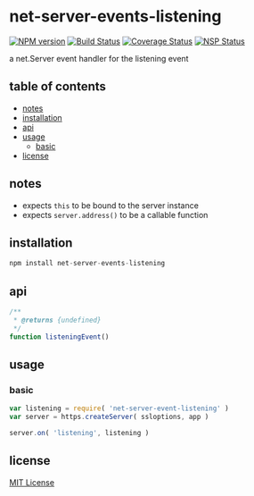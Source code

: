 # net-server-events-listening
[![NPM version][npm-image]][npm-url] [![Build Status][travis-image]][travis-url] [![Coverage Status][coveralls-image]][coveralls-url] [![NSP Status][nsp-image]][nsp-url]

a net.Server event handler for the listening event

## table of contents
* [notes](#notes)
* [installation](#installation)
* [api](#api)
* [usage](#usage)
    * [basic](#basic)
* [license](#license)

## notes
* expects `this` to be bound to the server instance
* expects `server.address()` to be a callable function

## installation
```javascript
npm install net-server-events-listening
```

## api
```javascript
/**
 * @returns {undefined}
 */
function listeningEvent()
```

## usage
### basic
```javascript
var listening = require( 'net-server-event-listening' )
var server = https.createServer( ssloptions, app )

server.on( 'listening', listening )
```

## license
[MIT License][mit-license]

[coveralls-image]: https://coveralls.io/repos/github/net-server-events/listening/badge.svg?branch=master
[coveralls-url]: https://coveralls.io/github/net-server-events/listening?branch=master
[mit-license]: https://raw.githubusercontent.com/net-server-events/listening/master/license.txt
[npm-image]: https://img.shields.io/npm/v/net-server-events-listening.svg
[npm-url]: https://www.npmjs.com/package/net-server-events-listening
[nsp-image]: https://nodesecurity.io/orgs/net-server-events/projects/969575c3-4575-4bd8-b3b2-1d0a1066ccb6/badge
[nsp-url]: https://nodesecurity.io/orgs/net-server-events/projects/969575c3-4575-4bd8-b3b2-1d0a1066ccb6
[travis-image]: https://travis-ci.org/net-server-events/listening.svg?branch=master
[travis-url]: https://travis-ci.org/net-server-events/listening
